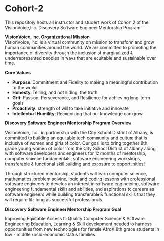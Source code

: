 # Cohort-2
This repository hosts all instructor and student work of Cohort 2 of the VisionVoice,Inc. Discovery Software Engineer Mentorship Program
<div><b>VisionVoice, Inc. Organizational Mission</b></div>
VisionVoice, Inc. is a virtual community on mission to transform and grow human communities around the world. We are committed to promoting the importance of diversity through the inclusion of marginalized & underrepresented peoples in ways that are equitable and sustainable over time.

<b> Core Values </b>
<ul>
  <li><b>Purpose</b>: Commitment and Fidelity to making a meaningful contribution to the world
<li><b>Honesty</b>: Telling, and not hiding, the truth
<li><b>Grit</b>: Passion, Perseverance, and Resilience for achieving long-term goals
<li><b>Proactivity</b>: strength of will to take initiative and innovate
<li><b>Intellectual Humility</b>: Recognizing that our knowledge can grow
</ul>

<div> </div>

<div><b>Discovery Software Engineer Mentorship Program Overview</b></div>

VisionVoice, Inc., in partnership with the City School District of Albany, is committed to building an equitable tech community and culture that is inclusive of women and girls of color. Our goal is to bring together 8th grade young women of color from the City School District of Albany along with software developers and engineers for 12  months of mentorship, computer science fundamentals, software engineering workshops,  transferable & functional skill building and exposure to opportunities!

Through structured mentorship, students will learn computer science, mathematics, problem solving, logic  and coding lessons with professional software engineers to develop an interest in software engineering, software engineering fundamental skills and abilities, and aspirations to careers as software engineers while building transferable & functional skills that they will require life long as successful professionals.

<b><div>Discovery Software Engineer Mentorship Program Goal</b></div>

Improving Equitable Access to Quality Computer Science & Software Engineering Education, Learning & Skill development needed to harness opportunities from new technologies for female AfroX 8th grade students in low - middle socio-economic status families
